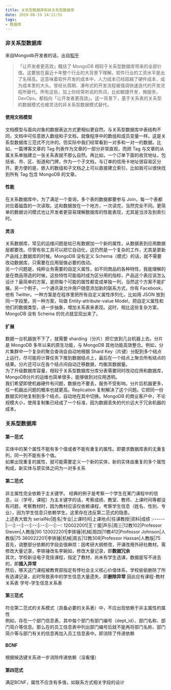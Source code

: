 ```yaml
---
title: 关系型数据库和非关系型数据库
date: 2019-08-19 14:11:51
tags:
- 数据库
---
```

### 非关系型数据库

来自Mongodb开发者的话，出自[知乎](https://www.zhihu.com/question/20059632 "MongoDB 等 NoSQL 与关系型数据库相比，有什么优缺点及适用场景？")<br>
>「让开发者更高效」概括了 MongoDB 相较于关系型数据库带来的全部价值。这要放在最近十年整个行业的大背景下理解。软件行业的工资水平是出了名得高。这意味着软件开发的成本中，人力成本已经超越了硬件成本，成为成本里的大头。曾经长周期、瀑布式的开发流程被强调快速迭代的开发流程所替代。所有这些，加上你经常听说的热词，比如敏捷开发，微服务，DevOps，都指向「让开发者更高效」。这一背景下，基于关系表的关系型的数据模式也被灵活的非关系型数据模式替代。<br>

#### 使用文档模型
文档模型与面向对象的数据表达方式更相似更自然。与关系型数据库中表结构不同，文档中可任意嵌入数组和子文档，就像程序中的数组和成员变量一样。这是关系型数据库三范式不允许的。但实际中我们经常看到一对多和一对一的数据。比如，一篇博客文章的 Tag 列表作为文章的一部分非常直观，而把 Tag 与文章的从属关系单独建立一张关系表就不那么自然。再比如，一个订单下面的收货地址，包括省、市、区、街道和门牌，作为一个子文档，与订单的信用卡地址很容易区分开。更方便的是，嵌入的数组和子文档之上可以直接建立索引，比如我可以很快找到所有 Tag 包含 MongoDB 的文章。<br>

#### 性能
在关系数据库中，为了满足一个查询，多个表的数据都要参与 Join，每一个表都对应着磁盘的一次读取。这和数据放在一个地方，一次读完，当然完全不同。更简单的数据访问模式也让开发者更容易理解数据库的性能表现，尤其是当涉及到索引时。

#### 灵活
关系数据库，常见的运维问题是给已有数据加一个新的属性，从数据表到应用数据层都要改。尽管有些工具可以把它自动化，这仍然是一个复杂的工作，尤其是更新产品线上数据库的时候。MongoDB 没有定义 Schema（模式）的话，就不需要改动数据库，只需要在应用层做必要的改动。<br>
另一个问题是，纯粹业务需要的自定义属性，如不同商品的各种特性，我能理解的是在商品筛选的时候，这些特性可能临时成为区分用的指标，产品这个表应该怎么设计？最简单的方案，是把每个可能的属性都变成单独一列，当然这个方案不能扩展。另一个例子，一个通讯录允许用户随意添加新的联系方式，你有 Facebook，他有 Twitter。一种方案是在程序里把所有自定义属性序列化，比如用 JSON 放到同一字段里。另一种方案，叫做 Entity-attribute-value Model，把自定义属性和他们的数据类型，进一步抽象，增加关系表来表现。这时，相比这些复杂方案，MongoDB 没有 Schema 的优点就显现出来了。

#### 扩展
数据一台机器放不下了，就需要 sharding（分片）把它放到几台机器上去。分片是 MongoDB 多年以来的原生功能，与 MongoDB 其他功能高效整合。例如，分片集群中一个复杂的聚合查询会自动地根据 Shard Key（片键）分配到多个结点上运行，尽可能将计算任务下推到数据结点上，最后在一个结点上聚合所有结点的结果。分片还可以在各个结点间自动迁移数据，均衡其数据量。<br>
为了升级数据库容量，相较于关系型数据库分库分表需要同时改动应用和数据库，MongoDB分片的运维也简单很多，能够做到对应用透明。<br>
我们希望即使机器硬件有问题，数据也不要丢，服务不受影响。分片后机器更多，任一机器出问题的概率也就更高。Replication 复制解决了这个问题。它把同一份数据实时地复制到多个结点，自动地在其中切换。MongoDB 的商业客户中，不论规模大小，使用复制集已经成了一个标准，因为数据丢失的代价远大于冗余机器的成本。

### 关系型数据库
#### 第一范式
实体中的某个属性不能有多个值或者不能有重复的属性。即要求数据库表的无重复列，同一列不能有多个值。<br>
如果出现重复的属性，就可能需要定义一个新的实体，新的实体由重复的多个属性构成，新实体与原实体之间为一对多关系
#### 第二范式
非主属性完全依赖于主关键字。
经典的例子是考察一个学生在某门课程中的信息，以（学号，课程）为主关键字的话，考察成绩、教室、教师、上课时间等都没有问题，考察教材时，因为教材应该仅依赖课程，考察学生信息（姓名、性别、专业），因为学生信息只依赖学生。这里存在违反第二范式的隐患。<br>
上述表大致为
serialNo|姓名|专业|上课时间|上课地点|任课教授|资料|成绩
 :------|:--:|:--:|:--:|:--:|:--:|:--:|:--:
 120022001|王丫蛋|声乐|周三|12教102|Professor Steven|人教版|90
 120022201|李铁锤|机械|周四|11教412|Professor Johnson|人教版|75
 360022201|李铁锤|机械|周五|12教308|Professor Hassan|人教版|75
 首先，调整部分依赖的字段会很麻烦：因考研大纲修改，开课改用外研社教材。需修改大量记录，李铁锤改名李婉如，修改大量记录，即**数据冗余**<br>
 其次，学校新设电子竞技课程，指定了教材，尚未有学生选课，数据是写不进去的，即**插入异常**<br>
 然后，哪天这门课程被教育部指定有悖社会主义核心价值体系，学校偷偷删除了所有选课记录，此时导致表中的学生信息大量遗失，即**删除异常**
 因此应有课程-教材关系表 学号-学生信息关系表
 #### 第三范式
符合第二范式的关系模式（具备必要的关系表）中，不应出现依赖于非主属性的属性<br>
例如，存在一个部门信息表，其中每个部门有部门编号（dept_id）、部门名称、部门简介等信息。那么在的员工信息表中列出部门编号后就不能再将部门名称、部门简介等与部门有关的信息再加入员工信息表中。即消除了传递依赖
#### BCNF
根据候选键关系进一步消除传递依赖（没看懂）
#### 第四范式
满足BCNF，属性不应含有多值，如联系方式相关字段的设计